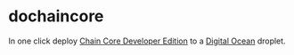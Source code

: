 # dochaincore

In one click deploy [Chain Core Developer Edition](https://chain.com) to a [Digital Ocean](https://digitalocean.com) droplet.
